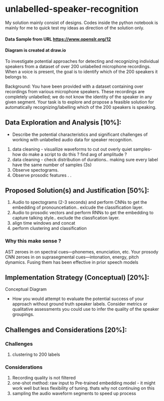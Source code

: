 # unlabelled-speaker-recognition

My solution mainly consist of designs. Codes inside the python notebook is mainly for me to quick test my ideas as direction of the solution only.

#### Data Sample from URL https://www.openslr.org/12

#### Diagram is created at draw.io

To investigate potential approaches for detecting and recognizing
individual speakers from a dataset of over 200 unlabelled microphone
recordings. When a voice is present, the goal is to identify which of the 200
speakers it belongs to.

Background: You have been provided with a dataset containing over
recordings from various microphone speakers. These recordings are completely
unlabelled; we do not know the identity of the speaker in any given segment.
Your task is to explore and propose a feasible solution for automatically
recognizing/labelling which of the 200 speakers is speaking.

## Data Exploration and Analysis [10%]:

- Describe the potential characteristics and significant challenges of working with
  unlabelled audio data for speaker recognition.

1. data cleaning - visuallize waveforms to cut out overly quiet samples- how do make a script to do this ? find avg of amplitude ?
2. data cleaning - check distribution of durations.. making sure every label have the same number of samples (3s)
3. Observe spectograms.
4. Observe prosodic features . .

## Proposed Solution(s) and Justification [50%]:

1. Audio to spectograms (2-3 seconds) and perform CNNs to get the embedding of pronouncetiation.. exlcude the classification layer.
2. Audio to prosodic vectors and perform RNNs to get the embedding to capture talking style.. exclude the classfication layer.
3. align time windows and concat
4. perform clustering and classification

### Why this make sense ?

AST zeroes in on spectral cues—phonemes, enunciation, etc.
Your prosody CNN zeroes in on suprasegmental cues—intonation, energy, pitch dynamics.
Fusing them has been effective in prior speech models

## Implementation Strategy (Conceptual) [20%]:

Conceptual Diagram

- How you would attempt to evaluate the potential success of your
  approach without ground truth speaker labels. Consider metrics or
  qualitative assessments you could use to infer the quality of the speaker
  groupings.

## Challenges and Considerations [20%]:

### Challenges

1. clustering to 200 labels

### Considerations

1. Recording quality is not filtered
2. one-shot method: raw input to Pre-trained embedding model - it might work well but less flexibility of tuning. thats why not continuing on this
3. sampling the audio waveform segments to speed up process
